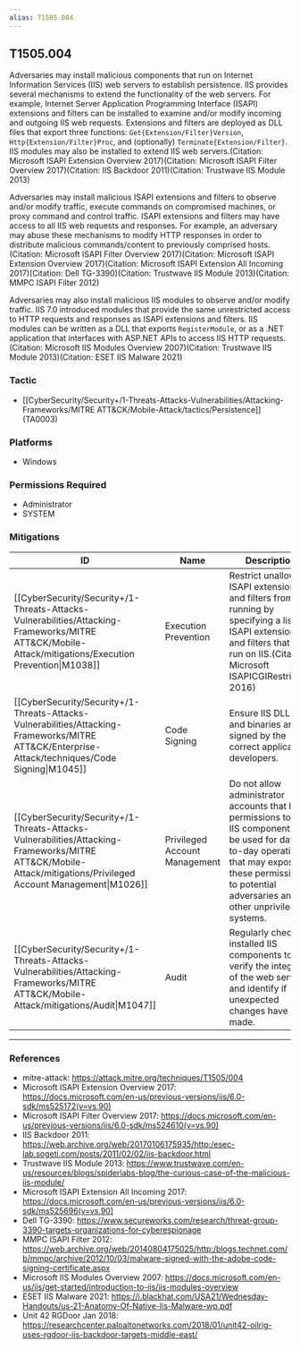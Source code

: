 ```yaml
---
alias: T1505.004
---
```


## T1505.004

Adversaries may install malicious components that run on Internet Information Services (IIS) web servers to establish persistence. IIS provides several mechanisms to extend the functionality of the web servers. For example, Internet Server Application Programming Interface (ISAPI) extensions and filters can be installed to examine and/or modify incoming and outgoing IIS web requests. Extensions and filters are deployed as DLL files that export three functions: <code>Get{Extension/Filter}Version</code>, <code>Http{Extension/Filter}Proc</code>, and (optionally) <code>Terminate{Extension/Filter}</code>. IIS modules may also be installed to extend IIS web servers.(Citation: Microsoft ISAPI Extension Overview 2017)(Citation: Microsoft ISAPI Filter Overview 2017)(Citation: IIS Backdoor 2011)(Citation: Trustwave IIS Module 2013)

Adversaries may install malicious ISAPI extensions and filters to observe and/or modify traffic, execute commands on compromised machines, or proxy command and control traffic. ISAPI extensions and filters may have access to all IIS web requests and responses. For example, an adversary may abuse these mechanisms to modify HTTP responses in order to distribute malicious commands/content to previously comprised hosts.(Citation: Microsoft ISAPI Filter Overview 2017)(Citation: Microsoft ISAPI Extension Overview 2017)(Citation: Microsoft ISAPI Extension All Incoming 2017)(Citation: Dell TG-3390)(Citation: Trustwave IIS Module 2013)(Citation: MMPC ISAPI Filter 2012)

Adversaries may also install malicious IIS modules to observe and/or modify traffic. IIS 7.0 introduced modules that provide the same unrestricted access to HTTP requests and responses as ISAPI extensions and filters. IIS modules can be written as a DLL that exports <code>RegisterModule</code>, or as a .NET application that interfaces with ASP.NET APIs to access IIS HTTP requests.(Citation: Microsoft IIS Modules Overview 2007)(Citation: Trustwave IIS Module 2013)(Citation: ESET IIS Malware 2021)


### Tactic
- [[CyberSecurity/Security+/1-Threats-Attacks-Vulnerabilities/Attacking-Frameworks/MITRE ATT&CK/Mobile-Attack/tactics/Persistence]] (TA0003)

### Platforms
- Windows

### Permissions Required
- Administrator
- SYSTEM

### Mitigations

| ID | Name | Description |
| --- | --- | --- |
| [[CyberSecurity/Security+/1-Threats-Attacks-Vulnerabilities/Attacking-Frameworks/MITRE ATT&CK/Mobile-Attack/mitigations/Execution Prevention\|M1038]] | Execution Prevention | Restrict unallowed ISAPI extensions and filters from running by specifying a list of ISAPI extensions and filters that can run on IIS.(Citation: Microsoft ISAPICGIRestriction 2016) |
| [[CyberSecurity/Security+/1-Threats-Attacks-Vulnerabilities/Attacking-Frameworks/MITRE ATT&CK/Enterprise-Attack/techniques/Code Signing\|M1045]] | Code Signing | Ensure IIS DLLs and binaries are signed by the correct application developers. |
| [[CyberSecurity/Security+/1-Threats-Attacks-Vulnerabilities/Attacking-Frameworks/MITRE ATT&CK/Mobile-Attack/mitigations/Privileged Account Management\|M1026]] | Privileged Account Management | Do not allow administrator accounts that have permissions to add IIS components to be used for day-to-day operations that may expose these permissions to potential adversaries and/or other unprivileged systems. |
| [[CyberSecurity/Security+/1-Threats-Attacks-Vulnerabilities/Attacking-Frameworks/MITRE ATT&CK/Mobile-Attack/mitigations/Audit\|M1047]] | Audit | Regularly check installed IIS components to verify the integrity of the web server and identify if unexpected changes have been made. |


---
### References

- mitre-attack: https://attack.mitre.org/techniques/T1505/004
- Microsoft ISAPI Extension Overview 2017: https://docs.microsoft.com/en-us/previous-versions/iis/6.0-sdk/ms525172(v=vs.90)
- Microsoft ISAPI Filter Overview 2017: https://docs.microsoft.com/en-us/previous-versions/iis/6.0-sdk/ms524610(v=vs.90)
- IIS Backdoor 2011: https://web.archive.org/web/20170106175935/http:/esec-lab.sogeti.com/posts/2011/02/02/iis-backdoor.html
- Trustwave IIS Module 2013: https://www.trustwave.com/en-us/resources/blogs/spiderlabs-blog/the-curious-case-of-the-malicious-iis-module/
- Microsoft ISAPI Extension All Incoming 2017: https://docs.microsoft.com/en-us/previous-versions/iis/6.0-sdk/ms525696(v=vs.90)
- Dell TG-3390: https://www.secureworks.com/research/threat-group-3390-targets-organizations-for-cyberespionage
- MMPC ISAPI Filter 2012: https://web.archive.org/web/20140804175025/http:/blogs.technet.com/b/mmpc/archive/2012/10/03/malware-signed-with-the-adobe-code-signing-certificate.aspx
- Microsoft IIS Modules Overview 2007: https://docs.microsoft.com/en-us/iis/get-started/introduction-to-iis/iis-modules-overview
- ESET IIS Malware 2021: https://i.blackhat.com/USA21/Wednesday-Handouts/us-21-Anatomy-Of-Native-Iis-Malware-wp.pdf
- Unit 42 RGDoor Jan 2018: https://researchcenter.paloaltonetworks.com/2018/01/unit42-oilrig-uses-rgdoor-iis-backdoor-targets-middle-east/
